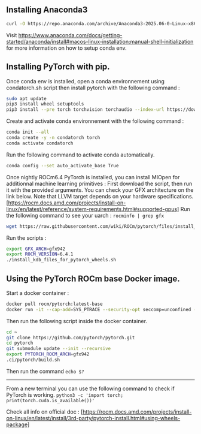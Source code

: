 ## Installing Anaconda3

```bash
curl -O https://repo.anaconda.com/archive/Anaconda3-2025.06-0-Linux-x86_64.sh
```

Visit https://www.anaconda.com/docs/getting-started/anaconda/install#macos-linux-installation:manual-shell-initialization for more information on how to setup conda env.

## Installing PyTorch with pip.

Once conda env is installed, open a conda environnement using condatorch.sh script then install pytorch with the following command :
```bash
sudo apt update
pip3 install wheel setuptools
pip3 install --pre torch torchvision torchaudio --index-url https://download.pytorch.org/whl/nightly/rocm6.4/
```

Create and activate conda environnement with the following command :
```bash
conda init --all
conda create -y -n condatorch torch
conda activate condatorch
```

Run the following command to activate conda automatically.
```bash
conda config --set auto_activate_base True
```

Once nightly ROCm6.4 PyTorch is installed, you can install MIOpen for additionnal machine learning primitives :
First download the script, then run it with the provided arguments. You can check your GFX architecture on the link below. Note that LLVM target depends on your hardware specifications.
[https://rocm.docs.amd.com/projects/install-on-linux/en/latest/reference/system-requirements.html#supported-gpus]
Run the following command to see your uarch : `rocminfo | grep gfx`

```bash
wget https://raw.githubusercontent.com/wiki/ROCm/pytorch/files/install_kdb_files_for_pytorch_wheels.sh
```
Run the scripts : 
```bash
export GFX_ARCH=gfx942
export ROCM_VERSION=6.4.1
./install_kdb_files_for_pytorch_wheels.sh
```

## Using the PyTorch ROCm base Docker image.

Start a docker container :
```bash
docker pull rocm/pytorch:latest-base
docker run -it --cap-add=SYS_PTRACE --security-opt seccomp=unconfined --device=/dev/kfd --device=/dev/dri --group-add video --ipc=host --shm-size 8G rocm/pytorch:latest-base
```
Then run the following script inside the docker container.
```bash
cd ~
git clone https://github.com/pytorch/pytorch.git
cd pytorch
git submodule update --init --recursive
export PYTORCH_ROCM_ARCH=gfx942
.ci/pytorch/build.sh
```

Then run the command `echo $?`

---

From a new terminal you can use the following command to check if PyTorch is working.
`python3 -c 'import torch; print(torch.cuda.is_available())'`

Check all info on official doc : [https://rocm.docs.amd.com/projects/install-on-linux/en/latest/install/3rd-party/pytorch-install.html#using-wheels-package]


